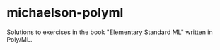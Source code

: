 # michaelson-polyml
Solutions to exercises in the book "Elementary Standard ML" written in Poly/ML.
